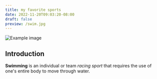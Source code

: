 ```yaml
---
title: my favorite sports
date: 2022-11-20T09:03:20-08:00
draft: false
preview: /swim.jpg
---
```


![Example image](/swim.jpg)

## Introduction

**Swimming** is an individual or team _racing sport_ that requires the use of one's entire body to move through water.
